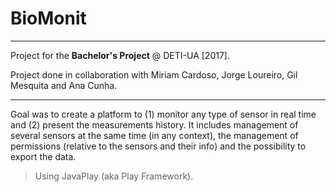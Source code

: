 # BioMonit

***

Project for the **Bachelor's Project** @ DETI-UA [2017].

Project done in collaboration with Miriam Cardoso, Jorge Loureiro, Gil Mesquita and Ana Cunha.

***

Goal was to create a platform to (1) monitor any type of sensor in real time and (2) present the measurements history. It includes management of several sensors at the same time (in any context), the management of permissions (relative to the sensors and their info) and the possibility to export the data.

> Using JavaPlay (aka Play Framework).
